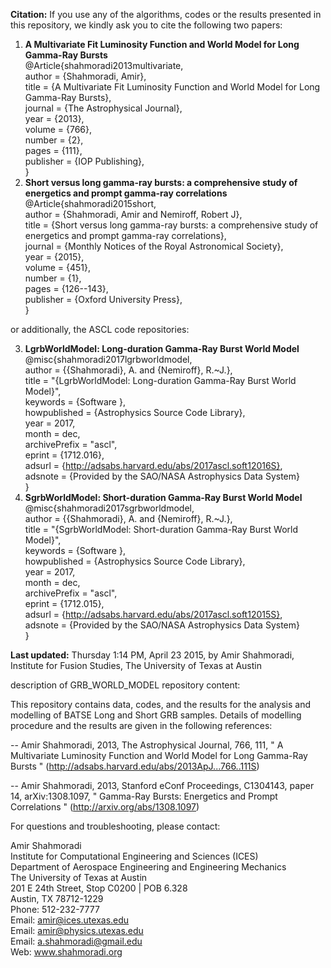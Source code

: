 **Citation:** If you use any of the algorithms, codes or the results presented in this repository, we kindly ask you to cite the following two papers:  

1. **A Multivariate Fit Luminosity Function and World Model for Long Gamma-Ray Bursts**  
@Article{shahmoradi2013multivariate,  
  author    = {Shahmoradi, Amir},  
  title     = {A Multivariate Fit Luminosity Function and World Model for Long Gamma-Ray Bursts},  
  journal   = {The Astrophysical Journal},  
  year      = {2013},  
  volume    = {766},  
  number    = {2},  
  pages     = {111},  
  publisher = {IOP Publishing},  
}  
2. **Short versus long gamma-ray bursts: a comprehensive study of energetics and prompt gamma-ray correlations**  
@Article{shahmoradi2015short,  
  author    = {Shahmoradi, Amir and Nemiroff, Robert J},  
  title     = {Short versus long gamma-ray bursts: a comprehensive study of energetics and prompt gamma-ray correlations},  
  journal   = {Monthly Notices of the Royal Astronomical Society},  
  year      = {2015},  
  volume    = {451},  
  number    = {1},  
  pages     = {126--143},  
  publisher = {Oxford University Press},  
}  

or additionally, the ASCL code repositories:  

3. **LgrbWorldModel: Long-duration Gamma-Ray Burst World Model**  
@misc{shahmoradi2017lgrbworldmodel,  
  author = {{Shahmoradi}, A. and {Nemiroff}, R.~J.},  
  title = "{LgrbWorldModel: Long-duration Gamma-Ray Burst World Model}",  
  keywords = {Software },  
  howpublished = {Astrophysics Source Code Library},  
  year = 2017,  
  month = dec,  
  archivePrefix = "ascl",  
  eprint = {1712.016},  
  adsurl = {http://adsabs.harvard.edu/abs/2017ascl.soft12016S},  
  adsnote = {Provided by the SAO/NASA Astrophysics Data System}  
}  
4. **SgrbWorldModel: Short-duration Gamma-Ray Burst World Model**  
@misc{shahmoradi2017sgrbworldmodel,  
  author = {{Shahmoradi}, A. and {Nemiroff}, R.~J.},  
  title = "{SgrbWorldModel: Short-duration Gamma-Ray Burst World Model}",  
  keywords = {Software },  
  howpublished = {Astrophysics Source Code Library},  
  year = 2017,  
  month = dec,  
  archivePrefix = "ascl",  
  eprint = {1712.015},  
  adsurl = {http://adsabs.harvard.edu/abs/2017ascl.soft12015S},  
  adsnote = {Provided by the SAO/NASA Astrophysics Data System}  
}   

**Last updated:** Thursday 1:14 PM, April 23 2015, by Amir Shahmoradi, Institute for Fusion Studies, The University of Texas at Austin

description of GRB_WORLD_MODEL repository content:

This repository contains data, codes, and the results for the analysis and modelling of BATSE Long and Short GRB samples. Details of modelling procedure and the results are given in the following references:

-- Amir Shahmoradi, 2013, The Astrophysical Journal, 766, 111, " A Multivariate Luminosity Function and World Model for Long Gamma-Ray Bursts " (http://adsabs.harvard.edu/abs/2013ApJ...766..111S)

-- Amir Shahmoradi, 2013, Stanford eConf Proceedings, C1304143, paper 14, arXiv:1308.1097, " Gamma-Ray Bursts: Energetics and Prompt Correlations " (http://arxiv.org/abs/1308.1097)

For questions and troubleshooting, please contact:

Amir Shahmoradi  
Institute for Computational Engineering and Sciences (ICES)  
Department of Aerospace Engineering and Engineering Mechanics  
The University of Texas at Austin  
201 E 24th Street, Stop C0200 | POB 6.328  
Austin, TX 78712-1229  
Phone: 512-232-7777  
Email: amir@ices.utexas.edu  
Email: amir@physics.utexas.edu  
Email: a.shahmoradi@gmail.edu  
Web: www.shahmoradi.org  
